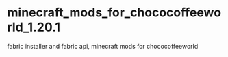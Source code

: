 # minecraft_mods_for_chococoffeeworld_1.20.1
fabric installer and fabric api, minecraft mods for chococoffeeworld
